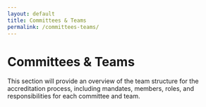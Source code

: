 ```yaml
---
layout: default
title: Committees & Teams
permalink: /committees-teams/
---
```

# Committees & Teams

This section will provide an overview of the team structure for the accreditation process, including mandates, members, roles, and responsibilities for each committee and team. 